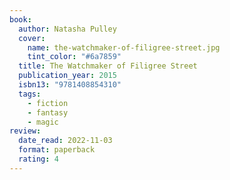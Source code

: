 ```yaml
---
book:
  author: Natasha Pulley
  cover:
    name: the-watchmaker-of-filigree-street.jpg
    tint_color: "#6a7859"
  title: The Watchmaker of Filigree Street
  publication_year: 2015
  isbn13: "9781408854310"
  tags:
    - fiction
    - fantasy
    - magic
review:
  date_read: 2022-11-03
  format: paperback
  rating: 4
---
```


